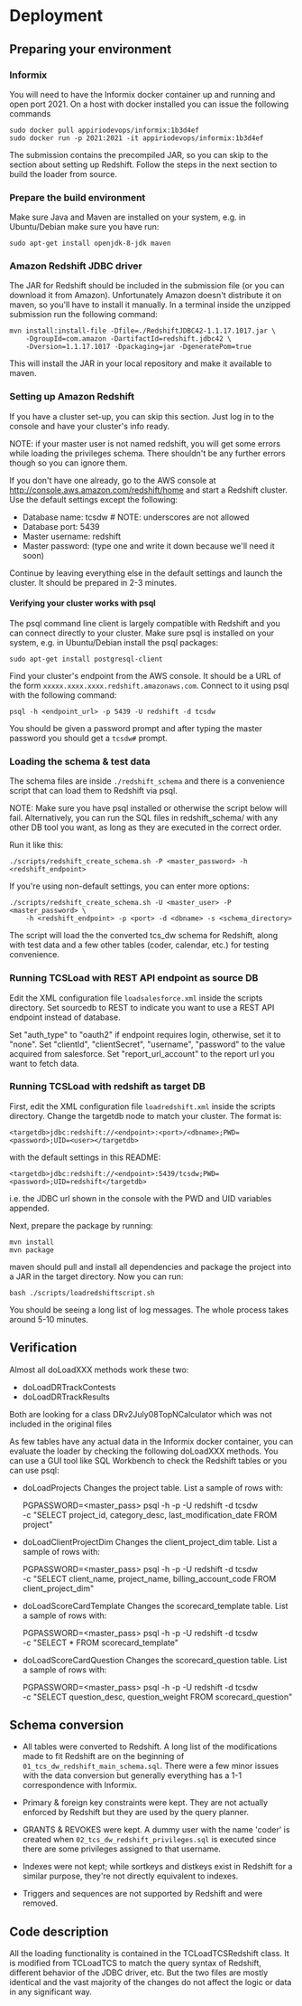 # Deployment

## Preparing your environment

### Informix
You will need to have the Informix docker container up and running and open
port 2021. On a host with docker installed you can issue the following commands

    sudo docker pull appiriodevops/informix:1b3d4ef
    sudo docker run -p 2021:2021 -it appiriodevops/informix:1b3d4ef


The submission contains the precompiled JAR, so you can skip to the section about setting
up Redshift. Follow the steps in the next section to build the loader from source.

### Prepare the build environment

Make sure Java and Maven are installed on your system, e.g. in Ubuntu/Debian
make sure you have run:

    sudo apt-get install openjdk-8-jdk maven

### Amazon Redshift JDBC driver
The JAR for Redshift should be included in the submission file (or you can
download it from Amazon). Unfortunately Amazon doesn't distribute it on maven,
so you'll have to install it manually. In a terminal inside the unzipped
submission run the following command:

    mvn install:install-file -Dfile=./RedshiftJDBC42-1.1.17.1017.jar \
        -DgroupId=com.amazon -DartifactId=redshift.jdbc42 \
        -Dversion=1.1.17.1017 -Dpackaging=jar -DgeneratePom=true

This will install the JAR in your local repository and make it available to maven.

### Setting up Amazon Redshift
If you have a cluster set-up, you can skip this section. Just log in to the
console and have your cluster's info ready.

NOTE: if your master user is not named redshift, you will get some errors while loading the
privileges schema. There shouldn't be any further errors though so you can ignore them.

If you don't have one already, go to the AWS console at
http://console.aws.amazon.com/redshift/home and start a Redshift cluster. Use
the default settings except the following:

- Database name: tcsdw    # NOTE: underscores are not allowed
- Database port: 5439
- Master username: redshift
- Master password: (type one and write it down because we'll need it soon)

Continue by leaving everything else in the default settings and launch the cluster.
It should be prepared in 2-3 minutes.

#### Verifying your cluster works with psql
The psql command line client is largely compatible with Redshift and you can
connect directly to your cluster. Make sure psql is installed on your system,
e.g. in Ubuntu/Debian install the psql packages:

    sudo apt-get install postgresql-client

Find your cluster's endpoint from the AWS console. It should be a URL of the form
`xxxxx.xxxx.xxxx.redshift.amazonaws.com`. Connect to it using psql with the
following command:

    psql -h <endpoint_url> -p 5439 -U redshift -d tcsdw

You should be given a password prompt and after typing the master password you
should get a `tcsdw#` prompt.

### Loading the schema & test data

The schema files are inside `./redshift_schema` and there is a convenience script
that can load them to Redshift via psql.

NOTE: Make sure you have psql installed or otherwise the script below will fail.
Alternatively, you can run the SQL files in redshift_schema/ with any other DB
tool you want, as long as they are executed in the correct order.

Run it like this:

    ./scripts/redshift_create_schema.sh -P <master_password> -h <redshift_endpoint>

If you're using non-default settings, you can enter more options:

    ./scripts/redshift_create_schema.sh -U <master_user> -P <master_password> \
        -h <redshift_endpoint> -p <port> -d <dbname> -s <schema_directory>

The script will load the the converted tcs_dw schema for Redshift, along with
test data and a few other tables (coder, calendar, etc.) for testing convenience.

### Running TCSLoad with REST API endpoint as source DB
Edit the XML configuration file `loadsalesforce.xml` inside the scripts directory. Set sourcedb to REST to indicate 
you want to use a REST API endpoint instead of database. 

Set "auth_type" to "oauth2" if endpoint requires login, otherwise, set it to "none".
Set "clientId", "clientSecret", "username", "password" to the value acquired from salesforce.
Set "report_url_account" to the report url you want to fetch data.
### Running TCSLoad with redshift as target DB

First, edit the XML configuration file `loadredshift.xml` inside the scripts directory. Change
the targetdb node to match your cluster. The format is:

    <targetdb>jdbc:redshift://<endpoint>:<port>/<dbname>;PWD=<password>;UID=<user></targetdb>

with the default settings in this README:

    <targetdb>jdbc:redshift://<endpoint>:5439/tcsdw;PWD=<password>;UID=redshift</targetdb>

i.e. the JDBC url shown in the console with the PWD and UID variables appended.

Next, prepare the package by running:

    mvn install
    mvn package

maven should pull and install all dependencies and package the project into a
JAR in the target directory. Now you can run:

    bash ./scripts/loadredshiftscript.sh

You should be seeing a long list of log messages. The whole process takes around
5-10 minutes.

## Verification

Almost all doLoadXXX methods work these two:

- doLoadDRTrackContests
- doLoadDRTrackResults

Both are looking for a class DRv2July08TopNCalculator which was not included in
the original files

As few tables have any actual data in the Informix docker container, you can
evaluate the loader by checking the following doLoadXXX methods. You can use
a GUI tool like SQL Workbench to check the Redshift tables or you can use psql:

- doLoadProjects
  Changes the project table. List a sample of rows with:

    PGPASSWORD=<master_pass> psql -h <endpoint> -p <port> -U redshift -d tcsdw \
        -c "SELECT project_id, category_desc, last_modification_date FROM project"

- doLoadClientProjectDim
  Changes the client_project_dim table. List a sample of rows with:

    PGPASSWORD=<master_pass> psql -h <endpoint> -p <port> -U redshift -d tcsdw \
        -c "SELECT client_name, project_name, billing_account_code FROM client_project_dim"

- doLoadScoreCardTemplate
  Changes the scorecard_template table. List a sample of rows with:

    PGPASSWORD=<master_pass> psql -h <endpoint> -p <port> -U redshift -d tcsdw \
        -c "SELECT * FROM scorecard_template"

- doLoadScoreCardQuestion
  Changes the scorecard_question table. List a sample of rows with:

    PGPASSWORD=<master_pass> psql -h <endpoint> -p <port> -U redshift -d tcsdw \
        -c "SELECT question_desc, question_weight FROM scorecard_question"


## Schema conversion

- All tables were converted to Redshift. A long list of the modifications made
to fit Redshift are on the beginning of `01_tcs_dw_redshift_main_schema.sql`.
There were a few minor issues with the data conversion but generally everything
has a 1-1 correspondence with Informix.

- Primary & foreign key constraints were kept. They are not actually enforced
by Redshift but they are used by the query planner.

- GRANTS & REVOKES were kept. A dummy user with the name 'coder' is created when
`02_tcs_dw_redshift_privileges.sql` is executed since there are some privileges
assigned to that username.

- Indexes were not kept; while sortkeys and distkeys exist in Redshift for a similar
purpose, they're not directly equivalent to indexes.

- Triggers and sequences are not supported by Redshift and were removed.

## Code description
All the loading functionality is contained in the TCLoadTCSRedshift class. It
is modified from TCLoadTCS to match the query syntax of Redshift, different
behavior of the JDBC driver, etc. But the two files are mostly identical and the
vast majority of the changes do not affect the logic or data in any significant
way.
